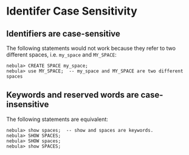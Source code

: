 # Identifer Case Sensitivity

## Identifiers are case-sensitive

The following statements would not work because they refer to two different spaces, i.e. `my_space` and `MY_SPACE`:

```ngql
nebula> CREATE SPACE my_space;
nebula> use MY_SPACE;  -- my_space and MY_SPACE are two different spaces
```

## Keywords and reserved words are case-insensitive

The following statements are equivalent:

```
nebula> show spaces;  -- show and spaces are keywords.
nebula> SHOW SPACES;
nebula> SHOW spaces;
nebula> show SPACES;
```
